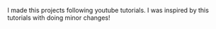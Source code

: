 I made this projects following youtube tutorials.
I was inspired by this tutorials with doing minor changes!
